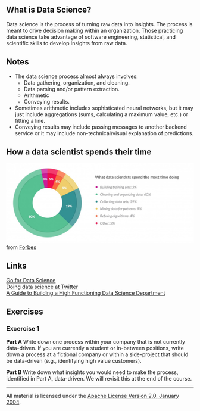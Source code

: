 ## What is Data Science?

Data science is the process of turning raw data into insights.  The process is meant to drive decision making within an organization.  Those practicing data science take advantage of software engineering, statistical, and scientific skills to develop insights from raw data.

## Notes

* The data science process almost always involves:
    * Data gathering, organization, and cleaning.
    * Data parsing and/or pattern extraction.
    * Arithmetic
    * Conveying results.
* Sometimes arithmetic includes sophisticated neural networks, but it may just include aggregations (sums, calculating a maximum value, etc.) or fitting a line.
* Conveying results may include passing messages to another backend service or it may include non-technical/visual explanation of predictions. 

## How a data scientist spends their time

![alt tag](forbes_data_science.jpg)
from [Forbes](http://www.forbes.com/sites/gilpress/2016/03/23/data-preparation-most-time-consuming-least-enjoyable-data-science-task-survey-says)

## Links

[Go for Data Science](https://youtu.be/D5tDubyXLrQ)  
[Doing data science at Twitter](https://medium.com/@rchang/my-two-year-journey-as-a-data-scientist-at-twitter-f0c13298aee6#.hdprnhlv5)  
[A Guide to Building a High Functioning Data Science Department](http://multithreaded.stitchfix.com/blog/2016/03/16/engineers-shouldnt-write-etl/)  

## Exercises

### Excercise 1

**Part A** Write down one process within your company that is not currently data-driven.  If you are currently a student or in-between positions, write down a process at a fictional company or within a side-project that should be data-driven (e.g., identifying high value customers).

**Part B** Write down what insights you would need to make the process, identified in Part A, data-driven.  We will revisit this at the end of the course.
___
All material is licensed under the [Apache License Version 2.0, January 2004](http://www.apache.org/licenses/LICENSE-2.0).
